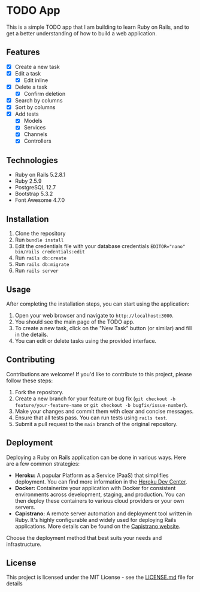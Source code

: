 # TODO App

This is a simple TODO app that I am building to learn Ruby on Rails, and to get a better understanding of how to build a web application.

## Features

- [x] Create a new task
- [x] Edit a task
  - [x] Edit inline
- [x] Delete a task
  - [x] Confirm deletion
- [x] Search by columns
- [x] Sort by columns
- [x] Add tests
  - [x] Models
  - [x] Services
  - [x] Channels
  - [x] Controllers

## Technologies

*   Ruby on Rails 5.2.8.1
*   Ruby 2.5.9
*   PostgreSQL 12.7
*   Bootstrap 5.3.2
*   Font Awesome 4.7.0

## Installation

1. Clone the repository
2. Run `bundle install`
3. Edit the credentials file with your database credentials `EDITOR="nano" bin/rails credentials:edit`
4. Run `rails db:create`
5. Run `rails db:migrate`
6. Run `rails server`

## Usage

After completing the installation steps, you can start using the application:

1.  Open your web browser and navigate to `http://localhost:3000`.
2.  You should see the main page of the TODO app.
3.  To create a new task, click on the "New Task" button (or similar) and fill in the details.
4.  You can edit or delete tasks using the provided interface.

## Contributing

Contributions are welcome! If you'd like to contribute to this project, please follow these steps:

1.  Fork the repository.
2.  Create a new branch for your feature or bug fix (`git checkout -b feature/your-feature-name` or `git checkout -b bugfix/issue-number`).
3.  Make your changes and commit them with clear and concise messages.
4.  Ensure that all tests pass. You can run tests using `rails test`.
5.  Submit a pull request to the `main` branch of the original repository.

## Deployment

Deploying a Ruby on Rails application can be done in various ways. Here are a few common strategies:

*   **Heroku:** A popular Platform as a Service (PaaS) that simplifies deployment. You can find more information in the [Heroku Dev Center](https://devcenter.heroku.com/categories/ruby).
*   **Docker:** Containerize your application with Docker for consistent environments across development, staging, and production. You can then deploy these containers to various cloud providers or your own servers.
*   **Capistrano:** A remote server automation and deployment tool written in Ruby. It's highly configurable and widely used for deploying Rails applications. More details can be found on the [Capistrano website](https://capistranorb.com/).

Choose the deployment method that best suits your needs and infrastructure.

## License

This project is licensed under the MIT License - see the [LICENSE.md](LICENSE.md) file for details
